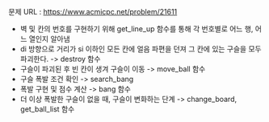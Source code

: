 문제 URL : https://www.acmicpc.net/problem/21611

<ul>
  <li>벽 및 칸의 번호를 구현하기 위해 get_line_up 함수를 통해 각 번호별로 어느 행, 어느 열인지 알아냄 </li>
  <li>di 방향으로 거리가 si 이하인 모든 칸에 얼음 파편을 던져 그 칸에 있는 구슬을 모두 파괴한다. -> destroy 함수</li>
  <li>구슬이 파괴된 후 빈 칸이 생겨 구슬이 이동 -> move_ball 함수</li>
  <li>구슬 폭발 조건 확인 -> search_bang</li>
  <li>폭발 구현 및 점수 계산 -> bang 함수</li>
  <li>더 이상 폭발한 구슬이 없을 때, 구슬이 변화하는 단계 -> change_board, get_ball_list 함수 </li>
</ul>
